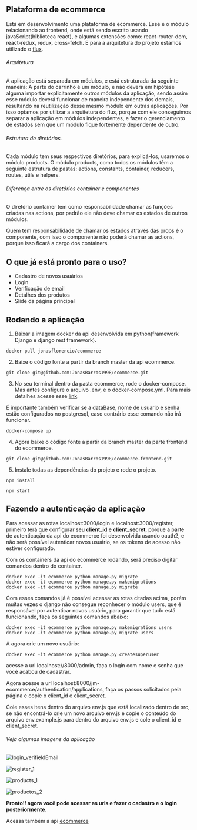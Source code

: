 ## Plataforma de ecommerce

Está em desenvolvimento uma plataforma de ecommerce. Esse é o módulo relacionando ao frontend, onde está sendo escrito usando javaScript(biblioteca react), e algumas extensões como: react-router-dom, react-redux, redux, cross-fetch. E para a arquitetura do projeto estamos utilizado o [flux](https://facebook.github.io/flux/). 

###### Arquitetura
A aplicação está separada em módulos, e está estruturada da seguinte maneira: A parte do carrinho é um módulo, e não deverá em hipótese alguma importar explicitamente outros módulos da aplicação, sendo assim esse módulo deverá funcionar de maneira independente dos demais, resultando na reutilização desse mesmo módulo em outras aplicações. Por isso optamos por utilizar a arquitetura do flux, porque com ele conseguimos separar a aplicação em módulos independentes, e fazer o gerenciamento de estados sem que um módulo fique fortemente dependente de outro.

###### Estrutura de diretórios. 
Cada módulo tem seus respectivos diretórios, para explicá-los, usaremos o módulo products. 
O módulo products, como todos os módulos têm a seguinte estrutura de pastas:  actions, constants, container, reducers, routes, utils e helpers.

###### Diferença entre os diretórios container e componentes
O diretório container tem como responsabilidade chamar as funções criadas nas actions, por padrão ele não deve chamar os estados de outros módulos. 

Quem tem responsabilidade de chamar os estados através das props é o componente, com isso o componente não poderá chamar as actions, porque isso ficará a cargo dos containers.

## O que já está pronto para o uso?
- Cadastro de novos usuários
- Login  
- Verificação de email 
- Detalhes dos produtos
- Slide da página principal

## Rodando a aplicação
1. Baixar a imagem docker da api desenvolvida em python(framework Django e django rest framework).
```
docker pull jonasflorencio/ecommerce
```
2. Baixe o código fonte a partir da branch master da api ecommerce.
```
git clone git@github.com:JonasBarros1998/ecommerce.git
```
3. No seu terminal dentro da pasta ecommerce, rode o docker-compose. Mas antes configure o arquivo .env, e o docker-compose.yml. 
Para mais detalhes acesse esse [link](https://github.com/JonasBarros1998/ecommerce).

É importante também verificar se a dataBase, nome de usuario e senha estão configurados no postgresql, caso contrário esse comando não irá funcionar. 
```
docker-compose up
```
4. Agora baixe o código fonte a partir da branch master da parte frontend do ecommerce.
```
git clone git@github.com:JonasBarros1998/ecommerce-frontend.git
```
5. Instale todas as dependências do projeto e rode o projeto.
```
npm install

npm start
```

## Fazendo a autenticação da aplicação

Para acessar as rotas localhost:3000/login e  localhost:3000/register, primeiro terá que configurar seu **client_id** e **client_secret**, porque a parte de autenticação da api do ecommerce foi desenvolvida usando oauth2, e não será possível autenticar novos usuário, se os tokens de acesso não estiver configurado.

Com os containers da api do ecommerce rodando, será preciso digitar comandos dentro do container. 

```
docker exec -it ecommerce python manage.py migrate
docker exec -it ecommerce python manage.py makemigrations
docker exec -it ecommerce python manage.py migrate
```

Com esses comandos já é possível acessar as rotas citadas acima, porém muitas vezes o django não consegue reconhecer o módulo users, que é responsável por autenticar novos usuário, para garantir que tudo está funcionando, faça os seguintes comandos abaixo: 

```
docker exec -it ecommerce python manage.py makemigrations users
docker exec -it ecommerce python manage.py migrate users
```

A agora crie um novo usuário: 
```
docker exec -it ecommerce python manage.py createsuperuser
```
acesse a url localhost://8000/admin, faça o login com nome e senha que você acabou de cadastrar. 

Agora acesse a url localhost:8000/jm-ecommerce/authentication/applications, faça os passos solicitados pela página e copie o client_id e client_secret. 

Cole esses itens dentro do arquivo env.js que está localizado dentro de src, se não encontrá-lo crie um novo arquivo env.js e copie o conteúdo do arquivo env.example.js para dentro do arquivo env.js e cole o client_id e client_secret.


###### Veja algumas imagens da aplicação
![login_verifieldEmail](https://user-images.githubusercontent.com/35241982/72686354-8c52c800-3ad2-11ea-831b-cfd0890966b8.png)

![register_1](https://user-images.githubusercontent.com/35241982/72686401-08e5a680-3ad3-11ea-8153-2595c421df20.png)

![products_1](https://user-images.githubusercontent.com/35241982/72686485-2e26e480-3ad4-11ea-820a-3762b3ea6122.png)

![productos_2](https://user-images.githubusercontent.com/35241982/72686392-f5d2d680-3ad2-11ea-89f2-0782b8a13087.png)

**Pronto!! agora você pode acessar as urls e fazer o cadastro e o login posteriormente.**

Acessa também a api [ecommerce](https://github.com/JonasBarros1998/ecommerce)

